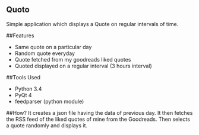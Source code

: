 Quoto
------------------

Simple application which displays a Quote on regular intervals of time.

##Features
- Same quote on a particular day  
- Random quote everyday  
- Quote fetched from my goodreads liked quotes
- Quoted displayed on a regular interval (3 hours interval)

##Tools Used
- Python 3.4
- PyQt 4
- feedparser (python module)

##How?
It creates a json file having the data of previous day. It then fetches the RSS feed of the liked quotes of mine from the Goodreads. Then selects a quote randomly and displays it.